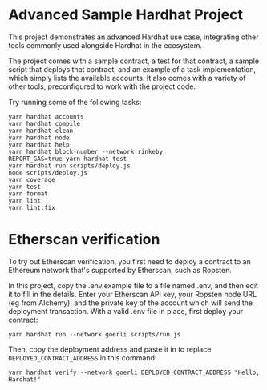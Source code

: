 # Advanced Sample Hardhat Project

This project demonstrates an advanced Hardhat use case, integrating other tools commonly used alongside Hardhat in the ecosystem.

The project comes with a sample contract, a test for that contract, a sample script that deploys that contract, and an example of a task implementation, which simply lists the available accounts. It also comes with a variety of other tools, preconfigured to work with the project code.

Try running some of the following tasks:

```shell
yarn hardhat accounts
yarn hardhat compile
yarn hardhat clean
yarn hardhat node
yarn hardhat help
yarn hardhat block-number --network rinkeby
REPORT_GAS=true yarn hardhat test
yarn hardhat run scripts/deploy.js
node scripts/deploy.js
yarn coverage
yarn test
yarn format
yarn lint
yarn lint:fix
```

# Etherscan verification

To try out Etherscan verification, you first need to deploy a contract to an Ethereum network that's supported by Etherscan, such as Ropsten.

In this project, copy the .env.example file to a file named .env, and then edit it to fill in the details. Enter your Etherscan API key, your Ropsten node URL (eg from Alchemy), and the private key of the account which will send the deployment transaction. With a valid .env file in place, first deploy your contract:

```shell
yarn hardhat run --network goerli scripts/run.js
```

Then, copy the deployment address and paste it in to replace `DEPLOYED_CONTRACT_ADDRESS` in this command:

```shell
yarn hardhat verify --network goerli DEPLOYED_CONTRACT_ADDRESS "Hello, Hardhat!"
```
